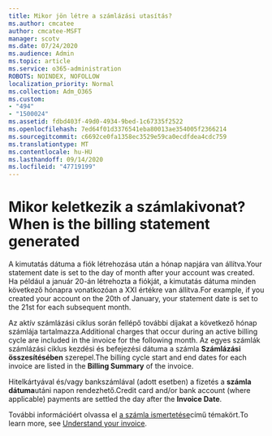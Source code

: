 ```yaml
---
title: Mikor jön létre a számlázási utasítás?
ms.author: cmcatee
author: cmcatee-MSFT
manager: scotv
ms.date: 07/24/2020
ms.audience: Admin
ms.topic: article
ms.service: o365-administration
ROBOTS: NOINDEX, NOFOLLOW
localization_priority: Normal
ms.collection: Adm_O365
ms.custom:
- "494"
- "1500024"
ms.assetid: fdbd403f-49d0-4934-9bed-1c67335f2522
ms.openlocfilehash: 7ed64f01d3376541eba80013ae354005f2366214
ms.sourcegitcommit: c6692ce0fa1358ec3529e59ca0ecdfdea4cdc759
ms.translationtype: MT
ms.contentlocale: hu-HU
ms.lasthandoff: 09/14/2020
ms.locfileid: "47719199"
---
```

# <a name="when-is-the-billing-statement-generated"></a><span data-ttu-id="29542-102">Mikor keletkezik a számlakivonat?</span><span class="sxs-lookup"><span data-stu-id="29542-102">When is the billing statement generated</span></span>

<span data-ttu-id="29542-103">A kimutatás dátuma a fiók létrehozása után a hónap napjára van állítva.</span><span class="sxs-lookup"><span data-stu-id="29542-103">Your statement date is set to the day of month after your account was created.</span></span> <span data-ttu-id="29542-104">Ha például a január 20-án létrehozta a fiókját, a kimutatás dátuma minden következő hónapra vonatkozóan a XXI értékre van állítva.</span><span class="sxs-lookup"><span data-stu-id="29542-104">For example, if you created your account on the 20th of January, your statement date is set to the 21st for each subsequent month.</span></span>

<span data-ttu-id="29542-105">Az aktív számlázási ciklus során fellépő további díjakat a következő hónap számlája tartalmazza.</span><span class="sxs-lookup"><span data-stu-id="29542-105">Additional charges that occur during an active billing cycle are included in the invoice for the following month.</span></span> <span data-ttu-id="29542-106">Az egyes számlák számlázási ciklus kezdési és befejezési dátuma a számla **Számlázási összesítésében** szerepel.</span><span class="sxs-lookup"><span data-stu-id="29542-106">The billing cycle start and end dates for each invoice are listed in the **Billing Summary** of the invoice.</span></span>

<span data-ttu-id="29542-107">Hitelkártyával és/vagy bankszámlával (adott esetben) a fizetés a **számla dátuma**utáni napon rendezhető.</span><span class="sxs-lookup"><span data-stu-id="29542-107">Credit card and/or bank account (where applicable) payments are settled the day after the **Invoice Date**.</span></span>
  
<span data-ttu-id="29542-108">További információért olvassa el [a számla ismertetése](https://docs.microsoft.com/microsoft-365/commerce/billing-and-payments/understand-your-invoice2)című témakört.</span><span class="sxs-lookup"><span data-stu-id="29542-108">To learn more, see [Understand your invoice](https://docs.microsoft.com/microsoft-365/commerce/billing-and-payments/understand-your-invoice2).</span></span>